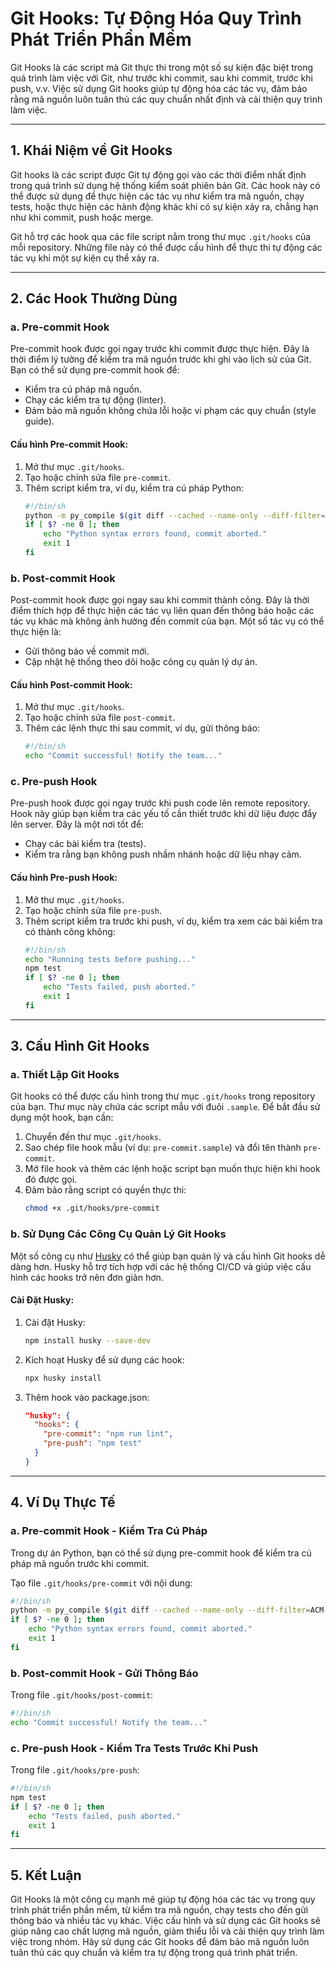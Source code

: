 # Git Hooks: Tự Động Hóa Quy Trình Phát Triển Phần Mềm

Git Hooks là các script mà Git thực thi trong một số sự kiện đặc biệt trong quá trình làm việc với Git, như trước khi
commit, sau khi commit, trước khi push, v.v. Việc sử dụng Git hooks giúp tự động hóa các tác vụ, đảm bảo rằng mã nguồn
luôn tuân thủ các quy chuẩn nhất định và cải thiện quy trình làm việc.

---

## 1. **Khái Niệm về Git Hooks**

Git hooks là các script được Git tự động gọi vào các thời điểm nhất định trong quá trình sử dụng hệ thống kiểm soát
phiên bản Git. Các hook này có thể được sử dụng để thực hiện các tác vụ như kiểm tra mã nguồn, chạy tests, hoặc thực
hiện các hành động khác khi có sự kiện xảy ra, chẳng hạn như khi commit, push hoặc merge.

Git hỗ trợ các hook qua các file script nằm trong thư mục `.git/hooks` của mỗi repository. Những file này có thể được
cấu hình để thực thi tự động các tác vụ khi một sự kiện cụ thể xảy ra.

---

## 2. **Các Hook Thường Dùng**

### a. **Pre-commit Hook**

Pre-commit hook được gọi ngay trước khi commit được thực hiện. Đây là thời điểm lý tưởng để kiểm tra mã nguồn trước khi
ghi vào lịch sử của Git. Bạn có thể sử dụng pre-commit hook để:

- Kiểm tra cú pháp mã nguồn.
- Chạy các kiểm tra tự động (linter).
- Đảm bảo mã nguồn không chứa lỗi hoặc vi phạm các quy chuẩn (style guide).

#### Cấu hình Pre-commit Hook:

1. Mở thư mục `.git/hooks`.
2. Tạo hoặc chỉnh sửa file `pre-commit`.
3. Thêm script kiểm tra, ví dụ, kiểm tra cú pháp Python:
   ```bash
   #!/bin/sh
   python -m py_compile $(git diff --cached --name-only --diff-filter=ACM | grep '\.py$')
   if [ $? -ne 0 ]; then
       echo "Python syntax errors found, commit aborted."
       exit 1
   fi
   ```

### b. **Post-commit Hook**

Post-commit hook được gọi ngay sau khi commit thành công. Đây là thời điểm thích hợp để thực hiện các tác vụ liên quan
đến thông báo hoặc các tác vụ khác mà không ảnh hưởng đến commit của bạn. Một số tác vụ có thể thực hiện là:

- Gửi thông báo về commit mới.
- Cập nhật hệ thống theo dõi hoặc công cụ quản lý dự án.

#### Cấu hình Post-commit Hook:

1. Mở thư mục `.git/hooks`.
2. Tạo hoặc chỉnh sửa file `post-commit`.
3. Thêm các lệnh thực thi sau commit, ví dụ, gửi thông báo:
   ```bash
   #!/bin/sh
   echo "Commit successful! Notify the team..."
   ```

### c. **Pre-push Hook**

Pre-push hook được gọi ngay trước khi push code lên remote repository. Hook này giúp bạn kiểm tra các yếu tố cần thiết
trước khi dữ liệu được đẩy lên server. Đây là một nơi tốt để:

- Chạy các bài kiểm tra (tests).
- Kiểm tra rằng bạn không push nhầm nhánh hoặc dữ liệu nhạy cảm.

#### Cấu hình Pre-push Hook:

1. Mở thư mục `.git/hooks`.
2. Tạo hoặc chỉnh sửa file `pre-push`.
3. Thêm script kiểm tra trước khi push, ví dụ, kiểm tra xem các bài kiểm tra có thành công không:
   ```bash
   #!/bin/sh
   echo "Running tests before pushing..."
   npm test
   if [ $? -ne 0 ]; then
       echo "Tests failed, push aborted."
       exit 1
   fi
   ```

---

## 3. **Cấu Hình Git Hooks**

### a. **Thiết Lập Git Hooks**

Git hooks có thể được cấu hình trong thư mục `.git/hooks` trong repository của bạn. Thư mục này chứa các script mẫu với
đuôi `.sample`. Để bắt đầu sử dụng một hook, bạn cần:

1. Chuyển đến thư mục `.git/hooks`.
2. Sao chép file hook mẫu (ví dụ: `pre-commit.sample`) và đổi tên thành `pre-commit`.
3. Mở file hook và thêm các lệnh hoặc script bạn muốn thực hiện khi hook đó được gọi.
4. Đảm bảo rằng script có quyền thực thi:
   ```bash
   chmod +x .git/hooks/pre-commit
   ```

### b. **Sử Dụng Các Công Cụ Quản Lý Git Hooks**

Một số công cụ như [Husky](https://github.com/typicode/husky) có thể giúp bạn quản lý và cấu hình Git hooks dễ dàng hơn.
Husky hỗ trợ tích hợp với các hệ thống CI/CD và giúp việc cấu hình các hooks trở nên đơn giản hơn.

#### Cài Đặt Husky:

1. Cài đặt Husky:
   ```bash
   npm install husky --save-dev
   ```
2. Kích hoạt Husky để sử dụng các hook:
   ```bash
   npx husky install
   ```

3. Thêm hook vào package.json:
   ```json
   "husky": {
     "hooks": {
       "pre-commit": "npm run lint",
       "pre-push": "npm test"
     }
   }
   ```

---

## 4. **Ví Dụ Thực Tế**

### a. **Pre-commit Hook - Kiểm Tra Cú Pháp**

Trong dự án Python, bạn có thể sử dụng pre-commit hook để kiểm tra cú pháp mã nguồn trước khi commit.

Tạo file `.git/hooks/pre-commit` với nội dung:

```bash
#!/bin/sh
python -m py_compile $(git diff --cached --name-only --diff-filter=ACM | grep '\.py$')
if [ $? -ne 0 ]; then
    echo "Python syntax errors found, commit aborted."
    exit 1
fi
```

### b. **Post-commit Hook - Gửi Thông Báo**

Trong file `.git/hooks/post-commit`:

```bash
#!/bin/sh
echo "Commit successful! Notify the team..."
```

### c. **Pre-push Hook - Kiểm Tra Tests Trước Khi Push**

Trong file `.git/hooks/pre-push`:

```bash
#!/bin/sh
npm test
if [ $? -ne 0 ]; then
    echo "Tests failed, push aborted."
    exit 1
fi
```

---

## 5. **Kết Luận**

Git Hooks là một công cụ mạnh mẽ giúp tự động hóa các tác vụ trong quy trình phát triển phần mềm, từ kiểm tra mã nguồn,
chạy tests cho đến gửi thông báo và nhiều tác vụ khác. Việc cấu hình và sử dụng các Git hooks sẽ giúp nâng cao chất
lượng mã nguồn, giảm thiểu lỗi và cải thiện quy trình làm việc trong nhóm. Hãy sử dụng các Git hooks để đảm bảo mã nguồn
luôn tuân thủ các quy chuẩn và kiểm tra tự động trong quá trình phát triển.